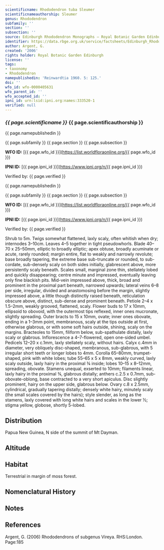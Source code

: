 ```yaml
---
scientificname: Rhododendron tuba Sleumer
scientificnameauthorship: Sleumer
genus: Rhododendron
subfamily: ''
section: ''
subsection: ''
source: Edinburgh Rhododendron Monographs – Royal Botanic Garden Edinburgh
identifier: https://data.rbge.org.uk/service/factsheets/Edinburgh_Rhododendron_Monographs.xhtml
author: Argent, G.
created: '2006'
rights holder: Royal Botanic Garden Edinburgh
license: ''
tags:
- taxonomy
- Rhododendron
namepublishedin: 'Reinwardtia 1960. 5: 125.'
doi: ''
wfo_id: wfo-0000405631
wfo_parent_id: ''
wfo_accepted_id: ''
ipni_id: urn:lsid:ipni.org:names:333520-1
verified: null
---
```

### _{{ page.scientificname }}_ {{ page.scientificauthorship }}
 {{ page.namepublishedin }}

{{ page.subfamily }} {{ page.section }} {{ page.subsection }}

**WFO ID:** [{{ page.wfo_id }}](https://list.worldfloraonline.org/{{ page.wfo_id }})

**IPNI ID:** [{{ page.ipni_id }}](https://www.ipni.org/n/{{ page.ipni_id }})

Verified by: {{ page.verified }}

 {{ page.namepublishedin }}

{{ page.subfamily }} {{ page.section }} {{ page.subsection }}

**WFO ID:** [{{ page.wfo_id }}](https://list.worldfloraonline.org/{{ page.wfo_id }})

**IPNI ID:** [{{ page.ipni_id }}](https://www.ipni.org/n/{{ page.ipni_id }})

Verified by: {{ page.verified }}



Shrub to 5m. Twigs somewhat flattened, laxly scaly, often whitish when dry; internodes 3–10cm. Leaves 4–5 together in tight pseudowhorls. Blade 40–70 x 25–50mm, elliptic to broadly elliptic; apex obtuse, broadly acuminate or acute, rarely rounded; margin entire, flat to weakly and narrowly revolute; base broadly tapering, the extreme base sub-truncate or rounded, to sub-cordate, sub-densely scaly on both sides initially, glabrescent above, more persistently scaly beneath. Scales small, marginal zone thin, stellately lobed and quickly disappearing; centre minute and impressed, eventually leaving only fine blackish pits. Mid-vein impressed above, thick, broad and prominent in the proximal part beneath, narrowed upwards; lateral veins 6–8 per side, irregular, divided and anastomosing before the margin, slightly impressed above, a little though distinctly raised beneath, reticulation obscure above, distinct, sub-dense and prominent beneath. Petiole 2–4 x 1.5–2mm, weakly grooved, flattened, scaly. Flower buds to 17 x 10mm, ellipsoid to obovoid, with the outermost tips reflexed, inner ones mucronate, slightly spreading. Outer bracts to 15 x 10mm, ovate; inner ones obovate, ending in a 1–3mm point, membranous, scaly at the tips outside at first, otherwise glabrous, or with some soft hairs outside, shining, scaly on the margins. Bract­eoles to 15mm, filiform below, sub-spathulate distally, laxly scaly or glabrous. Inflorescence a 4–7-flowered, open one-sided umbel. Pedicels 12–20 x c.1mm, laxly stellately scaly, without hairs. Calyx c.4mm in diameter, very obliquely disc-shaped, membranous, sub-glabrous, with 5 irregular short teeth or longer lobes to 4mm. Corolla 65–80mm, trumpet-shaped, pink with white lobes; tube 55–65 x 5 x 8mm, weakly curved, laxly scaly outside, laxly hairy in the proximal ¾ inside; lobes 10–15 x 8–12mm, spreading, obovate. Stamens unequal, exserted to 10mm; filaments linear, laxly hairy in the proximal ¾, glabrous distally; anthers c.2.5 x 0.7mm, sub-obovate-oblong, base contracted to a very short apiculus. Disc slightly prominent, hairy on the upper side, glabrous below. Ovary c.8 x 2.5mm, cylindrical, gradually tapering distally; densely white hairy, minutely scaly (the small scales covered by the hairs); style slender, as long as the stamens, laxly covered with long white hairs and scales in the lower ½; stigma yellow, globose, shortly 5-lobed.

## Distribution
Papua New Guinea, N side of the summit of Mt Dayman.

## Altitude


## Habitat
Terrestrial in margin of moss forest.

## Nomenclatural History

                       
## Notes


## References

Argent, G. (2006) Rhododendrons of subgenus Vireya. RHS:London. Page:185
